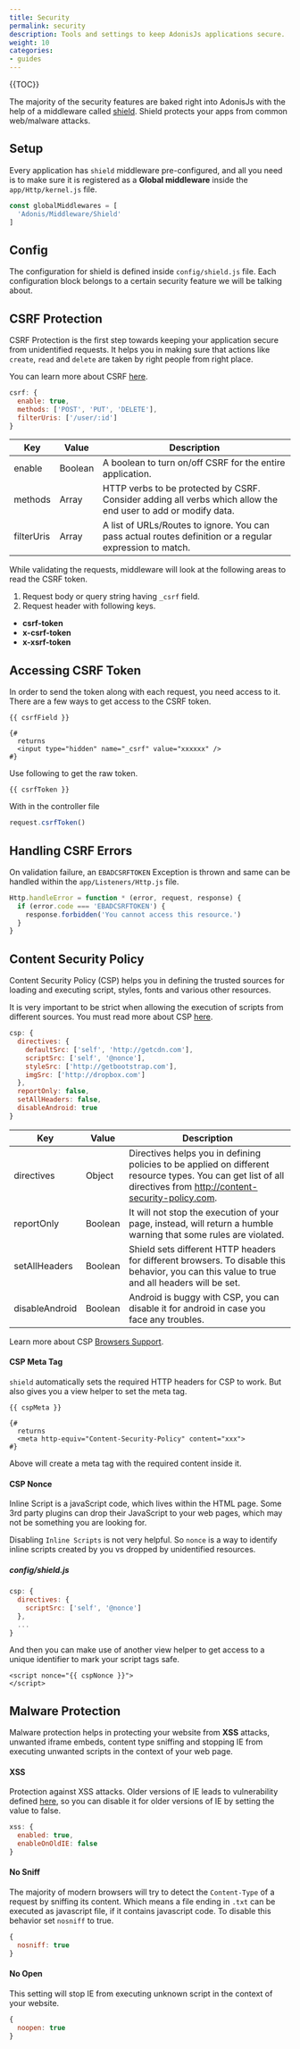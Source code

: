 ```yaml
---
title: Security
permalink: security
description: Tools and settings to keep AdonisJs applications secure.
weight: 10
categories:
- guides
---
```


{{TOC}}

The majority of the security features are baked right into AdonisJs with the help of a middleware called [shield](https://github.com/adonisjs/adonis-middleware). Shield protects your apps from common web/malware attacks.

## Setup

Every application has `shield` middleware pre-configured, and all you need is to make sure it is registered as a **Global middleware** inside the `app/Http/kernel.js` file.

```javascript
const globalMiddlewares = [
  'Adonis/Middleware/Shield'
]
```

## Config

The configuration for shield is defined inside `config/shield.js` file. Each configuration block belongs to a certain security feature we will be talking about.


## CSRF Protection

CSRF Protection is the first step towards keeping your application secure from unidentified requests. It helps you in making sure that actions like `create`, `read` and `delete` are taken by right people from right place.

You can learn more about CSRF [here](https://www.owasp.org/index.php/Cross-Site_Request_Forgery_(CSRF)).

```javascript
csrf: {
  enable: true,
  methods: ['POST', 'PUT', 'DELETE'],
  filterUris: ['/user/:id']
}
```

Key | Value | Description
------|-------|----------
enable | Boolean | A boolean to turn on/off CSRF for the entire application.
methods | Array | HTTP verbs to be protected by CSRF. Consider adding all verbs which allow the end user to add or modify data.
filterUris | Array | A list of URLs/Routes to ignore. You can pass actual routes definition or a regular expression to match.

While validating the requests, middleware will look at the following areas to read the CSRF token.

1. Request body or query string having `_csrf` field.
2. Request header with following keys.
  - **csrf-token**
  - **x-csrf-token**
  - **x-xsrf-token**

## Accessing CSRF Token

In order to send the token along with each request, you need access to it. There are a few ways to get access to the CSRF token.

```twig
{{ csrfField }}

{#
  returns
  <input type="hidden" name="_csrf" value="xxxxxx" />
#}
```

Use following to get the raw token.
```twig
{{ csrfToken }}
```

With in the controller file
```javascript
request.csrfToken()
```

## Handling CSRF Errors

On validation failure, an `EBADCSRFTOKEN` Exception is thrown and same can be handled within the `app/Listeners/Http.js` file.

```javascript
Http.handleError = function * (error, request, response) {
  if (error.code === 'EBADCSRFTOKEN') {
    response.forbidden('You cannot access this resource.')
  }
}
```

## Content Security Policy

Content Security Policy (CSP) helps you in defining the trusted sources for loading and executing script, styles, fonts and various other resources.

It is very important to be strict when allowing the execution of scripts from different sources. You must read more about CSP [here](http://content-security-policy.com/).

```javascript
csp: {
  directives: {
    defaultSrc: ['self', 'http://getcdn.com'],
    scriptSrc: ['self', '@nonce'],
    styleSrc: ['http://getbootstrap.com'],
    imgSrc: ['http://dropbox.com']
  },
  reportOnly: false,
  setAllHeaders: false,
  disableAndroid: true
}
```

| Key | Value | Description |
|-----|-------|-------------|
| directives | Object | Directives helps you in defining policies to be applied on different resource types. You can get list of all directives from http://content-security-policy.com.|
| reportOnly | Boolean | It will not stop the execution of your page, instead, will return a humble warning that some rules are violated.|
| setAllHeaders | Boolean | Shield sets different HTTP headers for different browsers. To disable this behavior, you can this value to true and all headers will be set.|
| disableAndroid | Boolean | Android is buggy with CSP, you can disable it for android in case you face any troubles.|

Learn more about CSP [Browsers Support](http://caniuse.com/#feat=contentsecuritypolicy).

#### CSP Meta Tag

`shield` automatically sets the required HTTP headers for CSP to work. But also gives you a view helper to set the meta tag.

```twig
{{ cspMeta }}

{# 
  returns
  <meta http-equiv="Content-Security-Policy" content="xxx"> 
#}
```

Above will create a meta tag with the required content inside it.

#### CSP Nonce

Inline Script is a javaScript code, which lives within the HTML page. Some 3rd party plugins can drop their JavaScript to your web pages, which may not be something you are looking for.

Disabling `Inline Scripts` is not very helpful. So `nonce` is a way to identify inline scripts created by you vs dropped by unidentified resources.

##### config/shield.js
```javascript
csp: {
  directives: {
    scriptSrc: ['self', '@nonce']
  },
  ...
}
```

And then you can make use of another view helper to get access to a unique identifier to mark your script tags safe.

```twig
<script nonce="{{ cspNonce }}">
</script>
```

## Malware Protection

Malware protection helps in protecting your website from **XSS** attacks, unwanted iframe embeds, content type sniffing and stopping IE from executing unwanted scripts in the context of your web page.

#### XSS

Protection against XSS attacks. Older versions of IE leads to vulnerability defined [here](http://hackademix.net/2009/11/21/ies-xss-filter-creates-xss-vulnerabilities/), so you can disable it for older versions of IE by setting the value to false.

```javascript
xss: {
  enabled: true,
  enableOnOldIE: false
}
```

#### No Sniff

The majority of modern browsers will try to detect the `Content-Type` of a request by sniffing its content. Which means a file ending in `.txt` can be executed as javascript file, if it contains javascript code. To disable this behavior set `nosniff` to true.

```javascript
{
  nosniff: true
}
```

#### No Open

This setting will stop IE from executing unknown script in the context of your website.

```javascript
{
  noopen: true
}
```